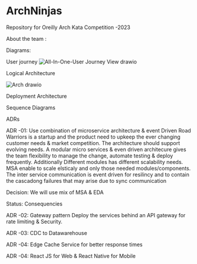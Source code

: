 # ArchNinjas
Repository for Oreilly Arch Kata Competition -2023

About the team :


Diagrams:

User journey
![All-In-One-User Journey View drawio](https://github.com/nkpaladugu/ArchNinjas/assets/1698474/8e1cd38e-cd3d-4711-ae1b-f5ccededb8c3)

Logical Architecture

![Arch drawio](https://github.com/nkpaladugu/ArchNinjas/assets/1698474/3fd0004c-d154-4831-bb19-68015f3baad0)


Deployment Architecture

Sequence Diagrams


ADRs

ADR -01: Use combination of microservice architecture & event Driven
Road Warriors is a startup and the product need to upkeep the ever changing customer needs & market competition. The architecture should support evolving needs. A modular micro services & even driven architecure gives the team flexibility to manage the change, automate testing & deploy frequently. Additionally Different modules has different scalability needs. MSA enable to scale elsticaly and only those needed modules/components. The inter service communication is event driven for resilincy and to contain the cascadong failures that may arise due to sync communication

Decision: We will use mix of MSA & EDA

Status:
Consequencies

ADR -02: Gateway pattern
Deploy the services behind an API gateway for rate limiting & Security.


ADR -03: CDC to Datawarehouse

ADR -04: Edge Cache Service for better response times

ADR -04: React JS for Web & React Native for Mobile
